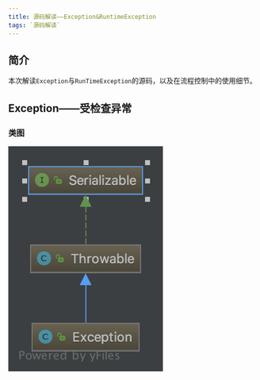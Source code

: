 ```yaml
---
title: 源码解读——Exception&RuntimeException
tags: `源码解读`
---
```


## 简介
本次解读`Exception`与`RunTimeException`的源码，以及在流程控制中的使用细节。

## Exception——受检查异常

### 类图
![Exception](https://raw.githubusercontent.com/a347807131/blog/master/ms/uml/Exception.png)
